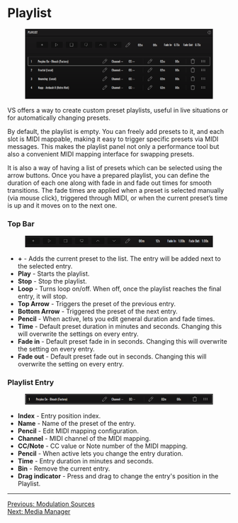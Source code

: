 # Playlist

<div style="text-align: center;">
<figure style="text-align: center;">
  <img src="/vs/vs2/images/main-panel-playlist.png" alt="Playlist" style="padding: 0px" />
  <figcaption></figcaption>
</figure>
</div>

VS offers a way to create custom preset playlists, useful in live situations or for automatically changing presets.

By default, the playlist is empty. You can freely add presets to it, and each slot is MIDI mappable, making it easy to trigger specific presets via MIDI messages. This makes the playlist panel not only a performance tool but also a convenient MIDI mapping interface for swapping presets.

It is also a way of having a list of presets which can be selected using the arrow buttons.
Once you have a prepared playlist, you can define the duration of each one along with fade in and fade out times for smooth transitions. The fade times are applied when a preset is selected manually (via mouse click), triggered through MIDI, or when the current preset’s time is up and it moves on to the next one.

### Top Bar

<div style="text-align: center;">
<figure style="text-align: center;">
  <img src="/vs/vs2/images/main-panel-playlist-top.png" alt="Playlist Top Bar" style="padding: 0px" />
  <figcaption></figcaption>
</figure>
</div>

- **+** - Adds the current preset to the list. The entry will be added next to the selected entry.
- **Play** - Starts the playlist.
- **Stop** - Stop the playlist.
- **Loop** - Turns loop on/off. When off, once the playlist reaches the final entry, it will stop.
- **Top Arrow** - Triggers the preset of the previous entry.
- **Bottom Arrow** - Triggered the preset of the next entry.
- **Pencil** - When active, lets you edit general duration and fade times.
- **Time** - Default preset duration in minutes and seconds. Changing this will overwrite the settings on every entry.
- **Fade in** - Default preset fade in in seconds. Changing this will overwrite the setting on every entry.
- **Fade out** - Default preset fade out in seconds. Changing this will overwrite the setting on every entry.

### Playlist Entry

<div style="text-align: center;">
<figure style="text-align: center;">
  <img src="/vs/vs2/images/main-panel-playlist-item.png" alt="Playlist Entry" style="padding: 0px" />
  <figcaption></figcaption>
</figure>
</div>

- **Index** - Entry position index.
- **Name** - Name of the preset of the entry.
- **Pencil** - Edit MIDI mapping configuration.
- **Channel** - MIDI channel of the MIDI mapping.
- **CC/Note** - CC value or Note number of the MIDI mapping.
- **Pencil** - When active lets you change the entry duration.
- **Time** - Entry duration in minutes and seconds.
- **Bin** - Remove the current entry.
- **Drag indicator** - Press and drag to change the entry's position in the Playlist.

---

[Previous: Modulation Sources](modulation-sources)<br>
[Next: Media Manager](media-manager)
